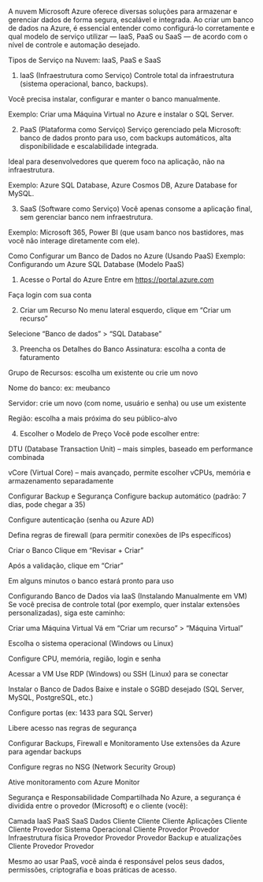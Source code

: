 A nuvem Microsoft Azure oferece diversas soluções para armazenar e gerenciar dados de forma segura, escalável e integrada. Ao criar um banco de dados na Azure, é essencial entender como configurá-lo corretamente e qual modelo de serviço utilizar — IaaS, PaaS ou SaaS — de acordo com o nível de controle e automação desejado.

Tipos de Serviço na Nuvem: IaaS, PaaS e SaaS
1. IaaS (Infraestrutura como Serviço)
Controle total da infraestrutura (sistema operacional, banco, backups).

Você precisa instalar, configurar e manter o banco manualmente.

Exemplo: Criar uma Máquina Virtual no Azure e instalar o SQL Server.

2. PaaS (Plataforma como Serviço)
Serviço gerenciado pela Microsoft: banco de dados pronto para uso, com backups automáticos, alta disponibilidade e escalabilidade integrada.

Ideal para desenvolvedores que querem foco na aplicação, não na infraestrutura.

Exemplo: Azure SQL Database, Azure Cosmos DB, Azure Database for MySQL.

3. SaaS (Software como Serviço)
Você apenas consome a aplicação final, sem gerenciar banco nem infraestrutura.

Exemplo: Microsoft 365, Power BI (que usam banco nos bastidores, mas você não interage diretamente com ele).

Como Configurar um Banco de Dados no Azure (Usando PaaS)
Exemplo: Configurando um Azure SQL Database (Modelo PaaS)
1. Acesse o Portal do Azure
Entre em https://portal.azure.com

Faça login com sua conta

2. Criar um Recurso
No menu lateral esquerdo, clique em “Criar um recurso”

Selecione “Banco de dados” > “SQL Database”

3. Preencha os Detalhes do Banco
Assinatura: escolha a conta de faturamento

Grupo de Recursos: escolha um existente ou crie um novo

Nome do banco: ex: meubanco

Servidor: crie um novo (com nome, usuário e senha) ou use um existente

Região: escolha a mais próxima do seu público-alvo

4. Escolher o Modelo de Preço
Você pode escolher entre:

DTU (Database Transaction Unit) – mais simples, baseado em performance combinada

vCore (Virtual Core) – mais avançado, permite escolher vCPUs, memória e armazenamento separadamente

Configurar Backup e Segurança
Configure backup automático (padrão: 7 dias, pode chegar a 35)

Configure autenticação (senha ou Azure AD)

Defina regras de firewall (para permitir conexões de IPs específicos)

Criar o Banco
Clique em “Revisar + Criar”

Após a validação, clique em “Criar”

Em alguns minutos o banco estará pronto para uso

Configurando Banco de Dados via IaaS (Instalando Manualmente em VM)
Se você precisa de controle total (por exemplo, quer instalar extensões personalizadas), siga este caminho:

Criar uma Máquina Virtual
Vá em “Criar um recurso” > “Máquina Virtual”

Escolha o sistema operacional (Windows ou Linux)

Configure CPU, memória, região, login e senha

Acessar a VM
Use RDP (Windows) ou SSH (Linux) para se conectar

Instalar o Banco de Dados
Baixe e instale o SGBD desejado (SQL Server, MySQL, PostgreSQL, etc.)

Configure portas (ex: 1433 para SQL Server)

Libere acesso nas regras de segurança

Configurar Backups, Firewall e Monitoramento
Use extensões da Azure para agendar backups

Configure regras no NSG (Network Security Group)

Ative monitoramento com Azure Monitor

Segurança e Responsabilidade Compartilhada
No Azure, a segurança é dividida entre o provedor (Microsoft) e o cliente (você):

Camada	                                        IaaS	PaaS	SaaS
Dados	                                      Cliente	Cliente	Cliente
Aplicações	                                Cliente	Cliente	Provedor
Sistema Operacional	                        Cliente	Provedor	Provedor
Infraestrutura física	                      Provedor	Provedor	Provedor
Backup e atualizações	                      Cliente	Provedor	Provedor

Mesmo ao usar PaaS, você ainda é responsável pelos seus dados, permissões, criptografia e boas práticas de acesso.

